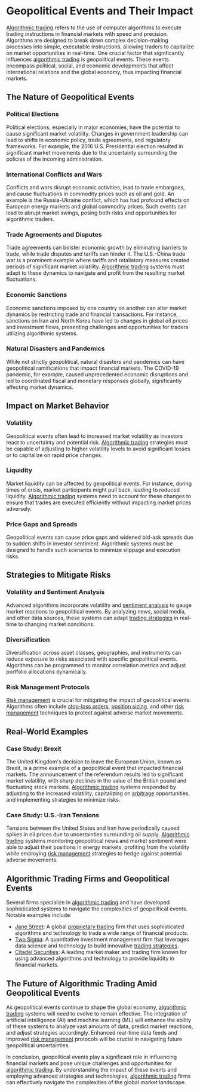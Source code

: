 # Geopolitical Events and Their Impact

[Algorithmic trading](../a/algorithmic_trading.md) refers to the use of computer algorithms to execute trading instructions in financial markets with speed and precision. Algorithms are designed to break down complex decision-making processes into simple, executable instructions, allowing traders to capitalize on market opportunities in real-time. One crucial factor that significantly influences [algorithmic trading](../a/algorithmic_trading.md) is geopolitical events. These events encompass political, social, and economic developments that affect international relations and the global economy, thus impacting financial markets.

## The Nature of Geopolitical Events

### Political Elections
Political elections, especially in major economies, have the potential to cause significant market volatility. Changes in government leadership can lead to shifts in economic policy, trade agreements, and regulatory frameworks. For example, the 2016 U.S. Presidential election resulted in significant market movements due to the uncertainty surrounding the policies of the incoming administration.

### International Conflicts and Wars
Conflicts and wars disrupt economic activities, lead to trade embargoes, and cause fluctuations in commodity prices such as oil and gold. An example is the Russia-Ukraine conflict, which has had profound effects on European energy markets and global commodity prices. Such events can lead to abrupt market swings, posing both risks and opportunities for algorithmic traders.

### Trade Agreements and Disputes
Trade agreements can bolster economic growth by eliminating barriers to trade, while trade disputes and tariffs can hinder it. The U.S.-China trade war is a prominent example where tariffs and retaliatory measures created periods of significant market volatility. [Algorithmic trading](../a/algorithmic_trading.md) systems must adapt to these dynamics to navigate and profit from the resulting market fluctuations.

### Economic Sanctions
Economic sanctions imposed by one country on another can alter market dynamics by restricting trade and financial transactions. For instance, sanctions on Iran and North Korea have led to changes in global oil prices and investment flows, presenting challenges and opportunities for traders utilizing algorithmic systems.

### Natural Disasters and Pandemics
While not strictly geopolitical, natural disasters and pandemics can have geopolitical ramifications that impact financial markets. The COVID-19 pandemic, for example, caused unprecedented economic disruptions and led to coordinated fiscal and monetary responses globally, significantly affecting market dynamics.

## Impact on Market Behavior

### Volatility
Geopolitical events often lead to increased market volatility as investors react to uncertainty and potential risk. [Algorithmic trading](../a/algorithmic_trading.md) strategies must be capable of adjusting to higher volatility levels to avoid significant losses or to capitalize on rapid price changes.

### Liquidity
Market liquidity can be affected by geopolitical events. For instance, during times of crisis, market participants might pull back, leading to reduced liquidity. [Algorithmic trading](../a/algorithmic_trading.md) systems need to account for these changes to ensure that trades are executed efficiently without impacting market prices adversely.

### Price Gaps and Spreads
Geopolitical events can cause price gaps and widened bid-ask spreads due to sudden shifts in investor sentiment. Algorithmic systems must be designed to handle such scenarios to minimize slippage and execution risks.

## Strategies to Mitigate Risks

### Volatility and Sentiment Analysis
Advanced algorithms incorporate volatility and [sentiment analysis](../s/sentiment_analysis.md) to gauge market reactions to geopolitical events. By analyzing news, social media, and other data sources, these systems can adapt [trading strategies](../t/trading_strategies.md) in real-time to changing market conditions.

### Diversification
Diversification across asset classes, geographies, and instruments can reduce exposure to risks associated with specific geopolitical events. Algorithms can be programmed to monitor correlation metrics and adjust portfolio allocations dynamically.

### Risk Management Protocols
[Risk management](../r/risk_management.md) is crucial for mitigating the impact of geopolitical events. Algorithms often include [stop-loss orders](../s/stop-loss_orders.md), [position sizing](../p/position_sizing.md), and other [risk management](../r/risk_management.md) techniques to protect against adverse market movements.

## Real-World Examples

### Case Study: Brexit
The United Kingdom's decision to leave the European Union, known as Brexit, is a prime example of a geopolitical event that impacted financial markets. The announcement of the referendum results led to significant market volatility, with sharp declines in the value of the British pound and fluctuating stock markets. [Algorithmic trading](../a/algorithmic_trading.md) systems responded by adjusting to the increased volatility, capitalizing on [arbitrage](../a/arbitrage.md) opportunities, and implementing strategies to minimize risks.

### Case Study: U.S.-Iran Tensions
Tensions between the United States and Iran have periodically caused spikes in oil prices due to uncertainties surrounding oil supply. [Algorithmic trading](../a/algorithmic_trading.md) systems monitoring geopolitical news and market sentiment were able to adjust their positions in energy markets, profiting from the volatility while employing [risk management](../r/risk_management.md) strategies to hedge against potential adverse movements.

## Algorithmic Trading Firms and Geopolitical Events

Several firms specialize in [algorithmic trading](../a/algorithmic_trading.md) and have developed sophisticated systems to navigate the complexities of geopolitical events. Notable examples include:

- [Jane Street](https://www.janestreet.com/): A global [proprietary trading](../p/proprietary_trading.md) firm that uses sophisticated algorithms and technology to trade a wide range of financial products.
- [Two Sigma](https://www.twosigma.com/): A quantitative investment management firm that leverages data science and technology to build innovative [trading strategies](../t/trading_strategies.md).
- [Citadel Securities](https://www.citadelsecurities.com/): A leading market maker and trading firm known for using advanced algorithms and technology to provide liquidity in financial markets.

## The Future of Algorithmic Trading Amid Geopolitical Events

As geopolitical events continue to shape the global economy, [algorithmic trading](../a/algorithmic_trading.md) systems will need to evolve to remain effective. The integration of artificial intelligence (AI) and machine learning (ML) will enhance the ability of these systems to analyze vast amounts of data, predict market reactions, and adjust strategies accordingly. Enhanced real-time data feeds and improved [risk management](../r/risk_management.md) protocols will be crucial in navigating future geopolitical uncertainties.

In conclusion, geopolitical events play a significant role in influencing financial markets and pose unique challenges and opportunities for [algorithmic trading](../a/algorithmic_trading.md). By understanding the impact of these events and employing advanced strategies and technologies, [algorithmic trading](../a/algorithmic_trading.md) firms can effectively navigate the complexities of the global market landscape.
